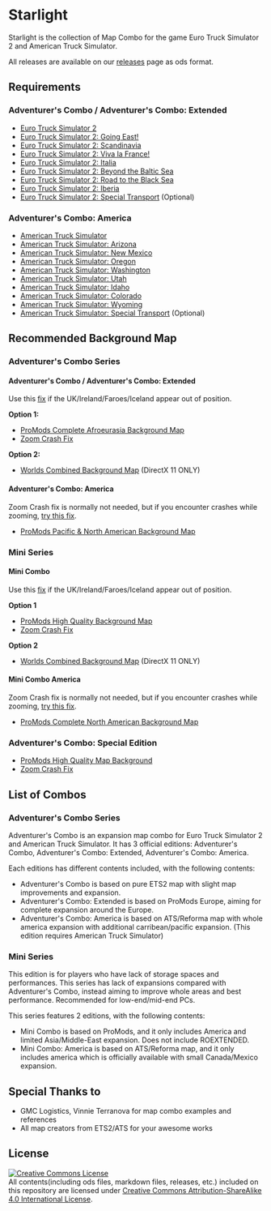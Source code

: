 # Starlight
Starlight is the collection of Map Combo for the game Euro Truck Simulator 2 and American Truck Simulator.

All releases are available on our [releases](https://github.com/MysticMoonlight/StarlightMap/releases) page as ods format.

## Requirements
### Adventurer's Combo / Adventurer's Combo: Extended
* [Euro Truck Simulator 2](https://store.steampowered.com/app/227300/)
* [Euro Truck Simulator 2: Going East!](https://store.steampowered.com/app/227310/)
* [Euro Truck Simulator 2: Scandinavia](https://store.steampowered.com/app/304212/)
* [Euro Truck Simulator 2: Viva la France!](https://store.steampowered.com/app/531130/)
* [Euro Truck Simulator 2: Italia](https://store.steampowered.com/app/558244/)
* [Euro Truck Simulator 2: Beyond the Baltic Sea](https://store.steampowered.com/app/925580/)
* [Euro Truck Simulator 2: Road to the Black Sea](https://store.steampowered.com/app/1056760/)
* [Euro Truck Simulator 2: Iberia](https://store.steampowered.com/app/1209460/)
* [Euro Truck Simulator 2: Special Transport](https://store.steampowered.com/app/558245) (Optional)

### Adventurer's Combo: America
* [American Truck Simulator](https://store.steampowered.com/app/270880/)
* [American Truck Simulator: Arizona](https://store.steampowered.com/app/463740/)
* [American Truck Simulator: New Mexico](https://store.steampowered.com/app/684630/)
* [American Truck Simulator: Oregon](https://store.steampowered.com/app/800370/)
* [American Truck Simulator: Washington](https://store.steampowered.com/app/1015160/)
* [American Truck Simulator: Utah](https://store.steampowered.com/app/1104880/)
* [American Truck Simulator: Idaho](https://store.steampowered.com/app/1209470/)
* [American Truck Simulator: Colorado](https://store.steampowered.com/app/1209471/)
* [American Truck Simulator: Wyoming](https://store.steampowered.com/app/1415692/)
* [American Truck Simulator: Special Transport](https://store.steampowered.com/app/962750) (Optional)

## Recommended Background Map
### Adventurer's Combo Series
#### Adventurer's Combo / Adventurer's Combo: Extended
Use this [fix](https://truckymods.io/euro-truck-simulator-2/ui/scs-scale-hack-disable) if the UK/Ireland/Faroes/Iceland appear out of position.

**Option 1:**
* [ProMods Complete Afroeurasia Background Map](https://steamcommunity.com/sharedfiles/filedetails/?id=2519515664)
* [Zoom Crash Fix](https://steamcommunity.com/sharedfiles/filedetails/?id=2701258039) 

**Option 2:**
* [Worlds Combined Background Map](https://truckymods.io/euro-truck-simulator-2/ui/worlds-combined-background-map) (DirectX 11 ONLY)

#### Adventurer's Combo: America
Zoom Crash fix is normally not needed, but if you encounter crashes while zooming, [try this fix](https://sharemods.com/8p9xpdozm6f7/CRASHFIX_HUGE_COMBOS.scs.html).
* [ProMods Pacific & North American Background Map](https://steamcommunity.com/sharedfiles/filedetails/?id=2618624602)

### Mini Series
#### Mini Combo
Use this [fix](https://truckymods.io/euro-truck-simulator-2/ui/scs-scale-hack-disable) if the UK/Ireland/Faroes/Iceland appear out of position.

**Option 1**
* [ProMods High Quality Background Map](https://truckymods.io/euro-truck-simulator-2/ui/promods-high-quality-background-map)
* [Zoom Crash Fix](https://truckymods.io/euro-truck-simulator-2/ui/zoom-crash-fix) 

**Option 2**
* [Worlds Combined Background Map](https://truckymods.io/euro-truck-simulator-2/ui/worlds-combined-background-map) (DirectX 11 ONLY)

#### Mini Combo America
Zoom Crash fix is normally not needed, but if you encounter crashes while zooming, [try this fix](https://sharemods.com/8p9xpdozm6f7/CRASHFIX_HUGE_COMBOS.scs.html).
* [ProMods Complete North American Background Map](https://truckymods.io/american-truck-simulator/ui/promods-complete-north-american-background-map)

### Adventurer's Combo: Special Edition
* [ProMods High Quality Map Background](https://steamcommunity.com/sharedfiles/filedetails/?id=2485894487)
* [Zoom Crash Fix](https://steamcommunity.com/sharedfiles/filedetails/?id=2701258039) 

## List of Combos
### Adventurer's Combo Series
Adventurer's Combo is an expansion map combo for Euro Truck Simulator 2 and American Truck Simulator.
It has 3 official editions: Adventurer's Combo, Adventurer's Combo: Extended, Adventurer's Combo: America.

Each editions has different contents included, with the following contents:
* Adventurer's Combo is based on pure ETS2 map with slight map improvements and expansion.
* Adventurer's Combo: Extended is based on ProMods Europe, aiming for complete expansion around the Europe.
* Adventurer's Combo: America is based on ATS/Reforma map with whole america expansion with additional carribean/pacific expansion. (This edition requires American Truck Simulator)

### Mini Series
This edition is for players who have lack of storage spaces and performances. This series has lack of expansions compared with Adventurer's Combo, instead aiming to improve whole areas and best performance.
Recommended for low-end/mid-end PCs.

This series features 2 editions, with the following contents:
* Mini Combo is based on ProMods, and it only includes America and limited Asia/Middle-East expansion. Does not include ROEXTENDED.
* Mini Combo: America is based on ATS/Reforma map, and it only includes america which is officially available with small Canada/Mexico expansion.

## Special Thanks to
* GMC Logistics, Vinnie Terranova for map combo examples and references
* All map creators from ETS2/ATS for your awesome works

## License
<a rel="license" href="http://creativecommons.org/licenses/by-sa/4.0/"><img alt="Creative Commons License" style="border-width:0" src="https://i.creativecommons.org/l/by-sa/4.0/88x31.png" /></a><br />All contents(including ods files, markdown files, releases, etc.) included on this repository are licensed under <a rel="license" href="http://creativecommons.org/licenses/by-sa/4.0/">Creative Commons Attribution-ShareAlike 4.0 International License</a>.